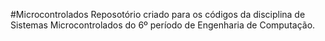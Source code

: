 #Microcontrolados
Reposotório criado para os códigos da disciplina de Sistemas Microcontrolados do 6º período de Engenharia de Computação.

